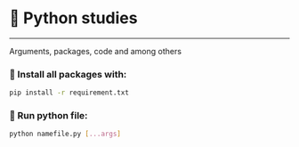 # 🐍 Python studies 
---

<p>
    Arguments, packages, code and among others
</p>

### 🌵 Install all packages with:

```bash
pip install -r requirement.txt
```

### 🚗 Run python file:

```bash
python namefile.py [...args] 
```
